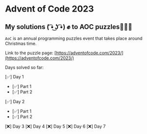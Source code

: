 # Advent of Code 2023

## My solutions ( ͡• ͜ʖ ͡•) ✊ to AOC puzzles🎄🎄🎄

`AoC` is an annual programming puzzles event that takes place around Christmas time.

Link to the puzzle page: [https://adventofcode.com/2023/](https://adventofcode.com/2023/)

Days solved so far:

[✅] Day 1

- [✅] Part 1
- [✅] Part 2

[✅] Day 2

- [✅] Part 1
- [✅] Part 2

[❌] Day 3
[❌] Day 4
[❌] Day 5
[❌] Day 6
[❌] Day 7
